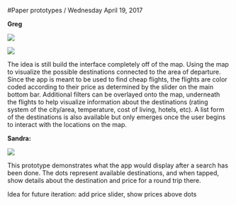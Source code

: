 #Paper prototypes / Wednesday April 19, 2017

**Greg**

![](http://i.imgur.com/XOsCld8)

![](http://i.imgur.com/eWbVYtO)


The idea is still build the interface completely off of the map. Using the map to visualize the possible destinations connected to the area of departure. Since the app is meant to be used to find cheap flights, the flights are color coded according to their price as determined by the slider on the main bottom bar. Additional filters can be overlayed onto the map, underneath the flights to help visualize information about the destinations (rating system of the city/area, temperature, cost of living, hotels, etc). A list form of the destinations is also available but only emerges once the user begins to interact with the locations on the map.


**Sandra:**

![](http://i.imgur.com/rB8zvta.jpg)

This prototype demonstrates what the app would display after a search has been done. The dots represent available destinations, and when tapped, show details about the destination and price for a round trip there.

Idea for future iteration: add price slider, show prices above dots
